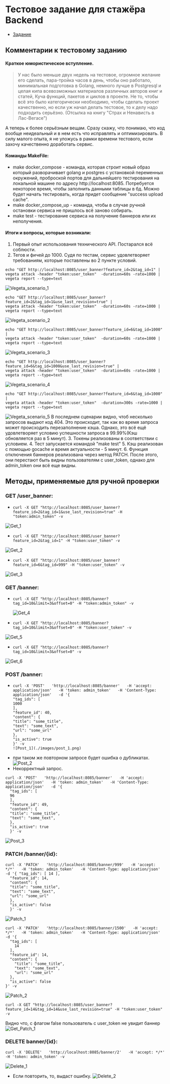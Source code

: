# Тестовое задание для стажёра Backend

- [Задание](./Task.md)

## Комментарии к тестовому заданию

#### Краткое юмористическое вступление.
> У нас было меньше двух недель на тестовое, огромное желание его сделать, пара-тройка часов в день, чтобы оно работало,
минимальная подготовка в Golang, немного лучше в Postgresql и целая кипа всевозможных материалов различных авторов книг и статей,
Куча функций, пакетов и циклов в проекте. Не то, чтобы всё это было категорически необходимо, чтобы сделать проект качественно, 
но если уж начал делать тестовое, то к делу надо подходить серьёзно. (Отсылка на книгу "Страх и Ненависть в Лас-Вегасе")

А теперь к более серьёзным вещам. Сразу скажу, что понимаю, что код вообще неидеальный и в нем есть что исправлять и оптимизировать.
В силу малого опыта, я не уложусь в рамки времени тестового, если захочу качественно доработать сервис.

#### Команды MakeFile:
- make docker_compose - команда, которая строит новый образ который разворачивает golang и postgres с установкой переменных окружений, 
проброской портов для дальнейшего тестирования на локальной машине по адресу http://localhost:8085. Потребуется некоторое время, 
чтобы заполнить данными таблицы в бд. Можно будет начать тестировать, когда придет сообщение "success upload cache".
- make docker_compose_up - команда, чтобы в случае ручной остановки сервиса не пришлось всё заново собирать.
- make test - тестирование сервиса на получение баннеров или их неполучения.

#### Итоги и вопросы, которые возникали:
1. Первый опыт использования технического API. Постарался всё соблюсти.
2. Тегов и фичей до 1000. Судя по тестам, сервис удовлетворяет требованиям, которые поставлены во 2 пункте условий.
```
echo "GET http://localhost:8085/user_banner?feature_id=2&tag_id=1" | 
vegeta attack -header "token:user_token"  -duration=60s -rate=1000 | 
vegeta report --type=text
```
![Vegeta_scenario_1](./images/vegeta_1.png)
```
echo "GET http://localhost:8085/user_banner?feature_id=2&tag_id=1&use_last_revision=true" | 
vegeta attack -header "token:user_token"  -duration=60s -rate=1000 | 
vegeta report --type=text
```
![Vegeta_scenario_2](./images/vegeta_2.png)
```
echo "GET http://localhost:8085/user_banner?feature_id=6&tag_id=1000" | 
vegeta attack -header "token:user_token"  -duration=60s -rate=1000 | 
vegeta report --type=text
```
![Vegeta_scenario_3](./images/vegeta_3.png)
```
echo "GET http://localhost:8085/user_banner?feature_id=6&tag_id=1000&use_last_revision=true" | 
vegeta attack -header "token:user_token"  -duration=60s -rate=1000 | 
vegeta report --type=text
```
![Vegeta_scenario_4](./images/vegeta_4.png)
```
echo "GET http://localhost:8085/user_banner?feature_id=6&tag_id=1000" |  
vegeta attack -header "token:user_token"  -duration=300s -rate=1000 |  
vegeta report --type=text
```
![Vegeta_scenario_5](./images/vegeta_5.png)
В последнем сценарии видно, чтоб несколько запросов выдают код 404. 
Это происходит, так как во время запроса может проиcходить перезаполнение кэша.
Однако, это всё ещё удовлетворяет условию успешности запроса в 99.99%(Кэш обновляется раз в 5 минут).
3. Токены реализованы в соответствии с условием.
4. Тест запускается командой "make test"
5. Кэш реализован с помощью gocache и время актуальности - 5 минут.
6. Функция отключения баннеров реализована через метод PATCH. 
После этого, они перестают быть видны пользователям с user_token, однако для admin_token они всё еще видны.

## Методы, применяемые для ручной проверки
### GET /user_banner:
- ```shell
  curl -X GET "http://localhost:8085/user_banner?feature_id=2&tag_id=1&use_last_revision=true" -H "token:admin_token" -v
  ```
![Get_1](./images/get_1.png)
- ```shell
  curl -X GET "http://localhost:8085/user_banner?feature_id=2&tag_id=1" -H "token:user_token" -v
  ```
![Get_2](./images/get_2.png)
- ```shell
  curl -X GET "http://localhost:8085/user_banner?feature_id=6&tag_id=999" -H "token:user_token" -v
  ```
![Get_3](./images/get_3.png)
### GET /banner:
- ```shell
  curl -X GET "http://localhost:8085/banner?tag_id=10&limit=3&offset=0" -H "token:admin_token" -v
  ```
  ![Get_4](./images/get_4.png)
- ```shell
  curl -X GET "http://localhost:8085/banner?tag_id=10&limit=3&offset=0" -H "token:user_token" -v
  ```
![Get_5](./images/get_5.png)
- ```shell
  curl -X GET "http://localhost:8085/banner?tag_id=10&limit=3&offset=0" -v
  ```
![Get_6](./images/get_6.png)
### POST /banner:
- ```shell
  curl -X 'POST'   'http://localhost:8085/banner'   -H 'accept: application/json'   -H 'token: admin_token'   -H 'Content-Type: application/json'   -d '{
  "tag_ids": [
  1000
  ],
  "feature_id": 40,
  "content": {
  "title": "some_title",
  "text": "some_text",
  "url": "some_url"
  },
  "is_active": true
  }' -v
  ![Post_1](./images/post_1.png)
  ```
- при таком же повторном запросе будет ошибка о дубликатах.
  ![Post_2](./images/post_2.png)
- Некорректный запрос. 
```shell
curl -X 'POST'   'http://localhost:8085/banner'   -H 'accept: application/json'   -H 'token: admin_token'   -H 'Content-Type: application/json'   -d '{
  "tag_ids": [
  96  
  ],
  "feature_id": 49,
  "content": {
  "title": "some_title",
  "text": "some_text",
  },                 
  "is_active": true
  }' -v
  ```
  ![Post_3](./images/post_3.png)

### PATCH /banner/{id}:
```shell
curl -X 'PATCH'   'http://localhost:8085/banner/999'   -H 'accept: */*'   -H 'token: admin_token'   -H 'Content-Type: application/json'   -d '{ "tag_ids": [ 14 ],
  "feature_id": 14,
  "content": {
  "title": "some_title",
  "text": "some_text",
  "url": "some_url"
  },
  "is_active": false
  }' -v
```
![Patch_1](./images/patch_1.png)
```shell
curl -X 'PATCH'   'http://localhost:8085/banner/1500'   -H 'accept: */*'   -H 'token: admin_token'   -H 'Content-Type: application/json'   -d '{
  "tag_ids": [
    14
  ],
  "feature_id": 14,
  "content": {
    "title": "some_title",
    "text": "some_text",
    "url": "some_url"
  },
  "is_active": false
}' -v
```
![Patch_2](./images/patch_2.png)
```shell
curl -X GET "http://localhost:8085/user_banner?feature_id=14&tag_id=14&use_last_revision=true" -H "token:user_token" -v
```
Видно что, с флагом false пользователь с user_token не увидит баннер
![Get_Patch_1](./images/get_patch_1.png)
### DELETE banner/{id}:
```shell
curl -X 'DELETE'   'http://localhost:8085/banner/2'   -H 'accept: */*'   -H 'token: admin_token' -v
```
![Delete_1](./images/delete_1.png)
- Если повторить, то, выдаст ошибку.
  ![Delete_2](./images/delete_2.png)
